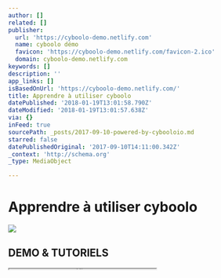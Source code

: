 ```yaml
---
author: []
related: []
publisher:
  url: 'https://cyboolo-demo.netlify.com'
  name: cyboolo démo
  favicon: 'https://cyboolo-demo.netlify.com/favicon-2.ico'
  domain: cyboolo-demo.netlify.com
keywords: []
description: ''
app_links: []
isBasedOnUrl: 'https://cyboolo-demo.netlify.com/'
title: Apprendre à utiliser cyboolo
datePublished: '2018-01-19T13:01:58.790Z'
dateModified: '2018-01-19T13:01:57.638Z'
via: {}
inFeed: true
sourcePath: _posts/2017-09-10-powered-by-cybooloio.md
starred: false
datePublishedOriginal: '2017-09-10T14:11:00.342Z'
_context: 'http://schema.org'
_type: MediaObject

---
```

# Apprendre à utiliser cyboolo

<article style=""><img src="https://s3-us-west-2.amazonaws.com/the-grid-img/p/4358c06e6a3fbae41cf5e25c286cebf77f1705af.png" /><h1>DEMO &amp; TUTORIELS</h1></article>

<iframe src="https://the-grid.github.io/ed-userhtml/?g=eJydVt1v2zYQf-9fYfPBoBCGTjq02OwwQzfkIUCLDliBPaRBQUtniZlMauTJruHof99RlmTncx8GLB3J-_jdHe9OFyH1psLLN-NlbVM0znKb7Hp6hNwlO7PkcONuEw9YezuKtITvlfMY5mvtR17FLbUzMyfK2fhcdIezXdPMOyEbhVJdltz3ssKLA40JLUo1PjvsNVE3qF0zR7lSVqBMFdAzUweoAgQBROkimdzff17cQUossDQWfvOuAo_blm2XOrs0ee31ooQWpK1X0K3ORA44c03SkH6rjkOxB2EnEyu_fYPwyWV1CT8PHMmudzAa1XWJzeyZwyEOhI2DYJoRXAHRnDt2BweRzpPKO3S4rUAWOnze2N6nfSyjQNRRKVYgVmE2nd4FaSyCT90qzayk15QJ5CiDOksafnNsjDDsbB9uBfyclD0-Z3WAUUBvUmRtth0xvqVs0euHRBjlpc6yL7VfuNLYP8PVGix-NAHBgg8iVey6g8NEraYLh_e5c3kJkUq93pTg70NlMnp5N2wam0-N0OppLDfGZm5zk95OJgMpF84hZI3IXhPouOiSNSI8ZWQaUadF6wAzvdxkMt4T0c0HzlGsnrFm9drkGp2nG9OTkmLoP-QkO5lMP_1-fTX66as8m0qEgPwZrqR37YnNIzToFo0o_weC-mW7jdgcK4zptipzKVWKpfLzoBGuSogrzvadgyVDict4TxVD-I7TO73WHYOgW1hoHwAVq3F5-mPcCT5VTthGVP_eoFl6vQIyaKXJFOuv-el-OyrFbQkyM6Eq9VYx6yxtD9oWLttKXVVgs18LU2ZU3RGaIzUW_9hHdWCmKrN870qBq5IJ5oG0pmT-ZaGNNwicfbUj-l2MaT9GZBQVXHabBejs8mLavrqtiKunpw8WreBrBtPSBeBJW5eoNvwoFy9IRMMPgkCNl7KweiUL1Bq7FPyyvc7447hTOmJz9LBya8LSiPWxLpod46EAe9XDeIkcS-f5Hr_2eWsxyBJsjoUA9cF7vY0YnTqbuwucu5OTpJ02AzMt6EL8Jas6FBySJi7Uza0YrCrbNCI_BpVBCQiHxtCI4vhYc5okfM0TUdE_4wk5tThmGASpCIoaibZMjM8TkRP_iv4k28z5k9IcB06lPV62z5J4kpbS8ckLkjO8ECuxSJ7pw0d9WlYnrI29fP_2_N159i6Td4H9Q-seYu7641RS6K-o4x2A0vgZ0v649XAUlhAL81TMvibWzqg43f-rGOUyafbfFzcMhwEzW5tgqKuwSucwWwCphVNqMDYHdkvz6AFvf0x242n68LR0OusV9Rrmh0DvXhls9LHQ3CbzNxfT7gPqb6tTUgo" height="1" style=""></iframe>